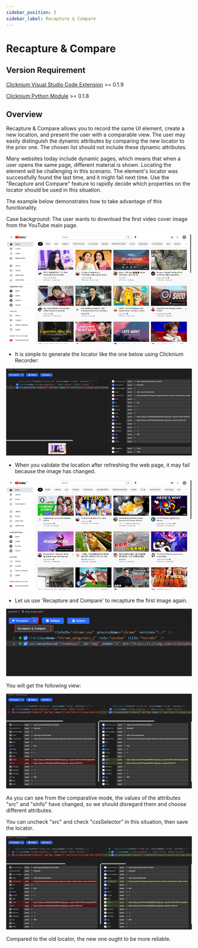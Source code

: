 ```yaml
---
sidebar_position: 5
sidebar_label: Recapture & Compare
---
```

# Recapture & Compare

## Version Requirement
[Clicknium Visual Studio Code Extension](https://marketplace.visualstudio.com/items?itemName=ClickCorp.clicknium) >= 0.1.9

[Clicknium Python Module](https://pypi.org/project/clicknium/) >= 0.1.8

## Overview

Recapture & Compare allows you to record the same UI element, create a new location, and present the user with a comparable view.
The user may easily distinguish the dynamic attributes by comparing the new locator to the prior one. The chosen list should not include these dynamic attributes.

Many websites today include dynamic pages, which means that when a user opens the same page, different material is shown. Locating the element will be challenging in this scenario. The element's locator was successfully found the last time, and it might fail next time. Use the "Recapture and Compare" feature to rapidly decide which properties on the locator should be used in this situation.

The example below demonstrates how to take advantage of this functionality.

Case background: The user wants to download the first video cover image from the YouTube main page.

![youtube home page](../../img/rc_sample_youtube.png)

- It is simple to generate the locator like the one below using Clicknium Recorder:

![youtube first locator](../../img/rc_locator1.png)

- When you validate the location after refreshing the web page, it may fail because the image has changed.

![youtube home page](../../img/rc_sample_youtube2.png)

- Let us use 'Recapture and Compare' to recapture the first image again.

![recapture and compare](../../img/rc_button.png)

You will get the following view:

![recapture and compare](../../img/rc_locator2.png)

As you can see from the comparative mode, the values of the attributes "src" and "sInfo" have changed, so we should disregard them and choose different attributes.

You can uncheck "src" and check "cssSelector" in this situation, then save the locator.

![recapture and compare](../../img/rc_locator3.png)

Compared to the old locator, the new one ought to be more reliable.